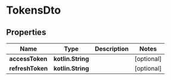 
# TokensDto

## Properties
Name | Type | Description | Notes
------------ | ------------- | ------------- | -------------
**accessToken** | **kotlin.String** |  |  [optional]
**refreshToken** | **kotlin.String** |  |  [optional]



